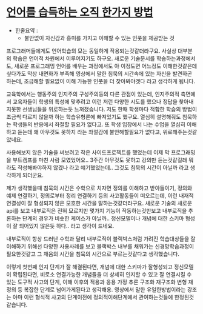 # [언어를 습득하는 오직 한가지 방법](https://www.youtube.com/watch?v=1msHbPWJpic)

- 한줄요약 : 
    - 불안없이 자신감과 흥미를 가지고 이해할 수 있는 인풋을 제공받는 것 

프로그래머들에게도 언어학습의 묘는 동일하게 작용되는것같더라구요. 사실상 대부분의 학습은 언어적 차원에서 이루어지기도 하구요. 새로운 기술문서를 학습하는과정에서도, 새로운 프로그래밍 언어를 배우는 과정에서도 아 이정도면 어느정도 이해한것같은데 싶다가도 막상 내면화가 부족해 영상에서 말한 침묵의 시간속에 있는 자신을 발견하곤 하는데, 조급해할 필요없이 이해 가능한 인풋을 더 찾아봐야겟다 라고 생각하게 됩니다.

교육학에서는 행동주의 인지주의 구성주의등의 다른 관점이 있는데, 인지주의적 측면에서 교육자들이 학생의 특성에 맞추려고 이런 저런 다양한 시도를 했으나 정답을 찾아내지못한 선생님들을 위로하는듯 느껴졌습니다. 저도 한때 학생마다 적합한 학습의 방법이 조금씩 다르지 않을까 하는 학습유형론에 빠져있기도 했구요. 열심히 설명해줘도 침묵하는 학생들의 반응에서 좌절할 필요가 없다고. 또 학생 입장에서 나는 수업을 열심히 이해하고 듣는데 왜 아무것도 못하지 라는 좌절감에 불안해할필요가 없다고, 위로해주는것같았네요.

사용해보지 않은 기술을 써보려고 작은 사이드프로젝트를 했었는데 이제 막 프로그래밍을 부트캠프를 마친 사람 모였었어요.. 3주간 아무것도 못하고 강의만 듣는것같길래 뭐라도 작성해봐야하지 않겠나 라고 얘기했었는데.. 그것도 침묵의 시간이 아닐까 라고 생각하게 되더군요.

제가 생각했을때 침묵의 시간은 
수학으로 치자면 정의를 이해하고 받아들이기, 정의와 예제 연결하기, 정의로부터 정리 연결하기 등의 사고활동들이 떠오르는데, 이런 내재적 연결성이 잘 형성되지 않은 모호한 시간을 말하는것같더라구요. 새로운 기술의 새로운 api를 보고 내부로직은 전혀 모르지만 몇가지 기능이 작동하는것만보고 내부로직을 추론하는 단계의 경우가 비슷한 케이스가 아닐까.. 정신모델이나 개념에 대한 스키마 형성이 잘 되어있지 않은듯 하다.. 라고 생각이 드네요. 

내부로직이 항상 드러난 수학과 달리 내부로직이 블랙박스처럼 가려진 학습대상들을 잘 이해하기 위해선 다양한 사용사례를 보고 블랙박스 내부를 채워가는 신경망학습과정이 필요한것같고 그 채움의 시간을 침묵의 시간으로 부르는것같다고 생각했습니다.

이렇게 첫번째 인지 단계가 잘 해결된다면, 개념에 대한 스키마가 잘형성되고 정신모델이 확립된다면, 비로소 연결가능한 개념들을 더 상세히 인지할 수 있고 잘 연결시킬 수 있는 도구적 사고의 단계, 이해 이후의 적용과 응용 가정 추론 구조화 재구조화 변형 재정의 등 복잡한 단계로 넘어가게된다고 생각해용. 영상에서 말한 유일한방법이라는 강조는 아마 이런 형식적 사고의 단계이전에 정의적이해단계에서 관여하는것들에 한정된것같습니다.
